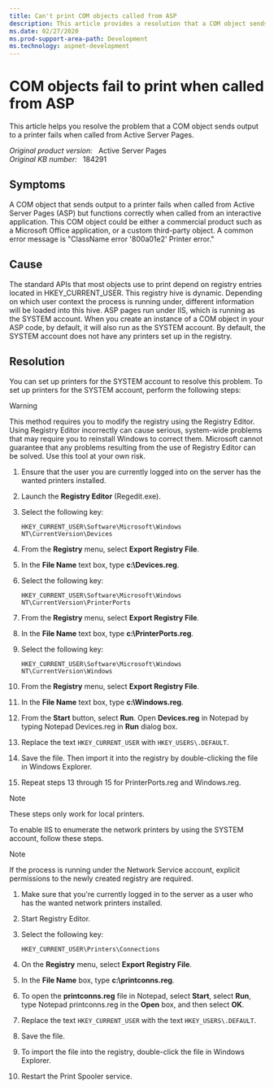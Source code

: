 ```yaml
---
title: Can't print COM objects called from ASP
description: This article provides a resolution that a COM object sends output to a printer fails when called from Active Server Pages.
ms.date: 02/27/2020
ms.prod-support-area-path: Development
ms.technology: aspnet-development
---
```

# COM objects fail to print when called from ASP

This article helps you resolve the problem that a COM object sends output to a printer fails when called from Active Server Pages.

_Original product version:_ &nbsp; Active Server Pages  
_Original KB number:_ &nbsp; 184291

## Symptoms

A COM object that sends output to a printer fails when called from Active Server Pages (ASP) but functions correctly when called from an interactive application. This COM object could be either a commercial product such as a Microsoft Office application, or a custom third-party object. A common error message is "ClassName error '800a01e2' Printer error."

## Cause

The standard APIs that most objects use to print depend on registry entries located in HKEY_CURRENT_USER. This registry hive is dynamic. Depending on which user context the process is running under, different information will be loaded into this hive. ASP pages run under IIS, which is running as the SYSTEM account. When you create an instance of a COM object in your ASP code, by default, it will also run as the SYSTEM account. By default, the SYSTEM account does not have any printers set up in the registry.

## Resolution

You can set up printers for the SYSTEM account to resolve this problem. To set up printers for the SYSTEM account, perform the following steps:

> [!WARNING]
> This method requires you to modify the registry using the Registry Editor. Using Registry Editor incorrectly can cause serious, system-wide problems that may require you to reinstall Windows to correct them. Microsoft cannot guarantee that any problems resulting from the use of Registry Editor can be solved. Use this tool at your own risk.

1. Ensure that the user you are currently logged into on the server has the wanted printers installed.
2. Launch the **Registry Editor** (Regedit.exe).
3. Select the following key:

    `HKEY_CURRENT_USER\Software\Microsoft\Windows NT\CurrentVersion\Devices`

4. From the **Registry** menu, select **Export Registry File**.
5. In the **File Name** text box, type **c:\Devices.reg**.
6. Select the following key:

    `HKEY_CURRENT_USER\Software\Microsoft\Windows NT\CurrentVersion\PrinterPorts`

7. From the **Registry** menu, select **Export Registry File**.
8. In the **File Name** text box, type **c:\PrinterPorts.reg**.
9. Select the following key:

    `HKEY_CURRENT_USER\Software\Microsoft\Windows NT\CurrentVersion\Windows`

10. From the **Registry** menu, select **Export Registry File**.
11. In the **File Name** text box, type **c:\Windows.reg**.
12. From the **Start** button, select **Run**. Open **Devices.reg** in Notepad by typing Notepad Devices.reg in **Run** dialog box.
13. Replace the text `HKEY_CURRENT_USER` with `HKEY_USERS\.DEFAULT`.
14. Save the file. Then import it into the registry by double-clicking the file in Windows Explorer.
15. Repeat steps 13 through 15 for PrinterPorts.reg and Windows.reg.

> [!NOTE]
> These steps only work for local printers.

To enable IIS to enumerate the network printers by using the SYSTEM account, follow these steps.

> [!NOTE]
> If the process is running under the Network Service account, explicit permissions to the newly created registry are required.

1. Make sure that you're currently logged in to the server as a user who has the wanted network printers installed.
2. Start Registry Editor.
3. Select the following key:
   
   `HKEY_CURRENT_USER\Printers\Connections`

4. On the **Registry** menu, select **Export Registry File**.
5. In the **File Name** box, type **c:\printconns.reg**.
6. To open the **printconns.reg** file in Notepad, select **Start**, select **Run**, type Notepad printconns.reg in the **Open** box, and then select **OK**.
7. Replace the text `HKEY_CURRENT_USER` with the text `HKEY_USERS\.DEFAULT`.
8. Save the file.
9. To import the file into the registry, double-click the file in Windows Explorer.
10. Restart the Print Spooler service.
